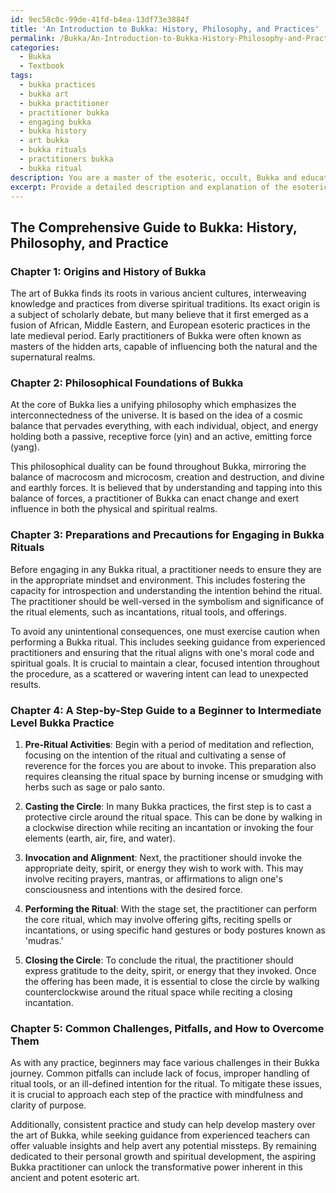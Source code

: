 ```yaml
---
id: 9ec58c0c-99de-41fd-b4ea-13df73e3884f
title: 'An Introduction to Bukka: History, Philosophy, and Practices'
permalink: /Bukka/An-Introduction-to-Bukka-History-Philosophy-and-Practices/
categories:
  - Bukka
  - Textbook
tags:
  - bukka practices
  - bukka art
  - bukka practitioner
  - practitioner bukka
  - engaging bukka
  - bukka history
  - art bukka
  - bukka rituals
  - practitioners bukka
  - bukka ritual
description: You are a master of the esoteric, occult, Bukka and education, you have written many textbooks on the subject in ways that provide students with rich and deep understanding of the subject. You are being asked to write textbook-like sections on a topic and you do it with full context, explainability, and reliability in accuracy to the true facts of the topic at hand, in a textbook style that a student would easily be able to learn from, in a rich, engaging, and contextual way. Always include relevant context (such as formulas and history), related concepts, and in a way that someone can gain deep insights from.
excerpt: Provide a detailed description and explanation of the esoteric art of Bukka, suitable for use in a grimoire, lesson, or treatise, and aimed at initiates who wish to gain in-depth understanding and knowledge on this subject. Address the origins and history of Bukka, its philosophical and practical aspects, preparation and precautions for engaging in a Bukka ritual, as well as step-by-step instructions for a beginner to intermediate level Bukka practice. Also, include the common challenges or pitfalls that a practitioner may face and how to overcome them.
---
```


## The Comprehensive Guide to Bukka: History, Philosophy, and Practice

### Chapter 1: Origins and History of Bukka

The art of Bukka finds its roots in various ancient cultures, interweaving knowledge and practices from diverse spiritual traditions. Its exact origin is a subject of scholarly debate, but many believe that it first emerged as a fusion of African, Middle Eastern, and European esoteric practices in the late medieval period. Early practitioners of Bukka were often known as masters of the hidden arts, capable of influencing both the natural and the supernatural realms.

### Chapter 2: Philosophical Foundations of Bukka

At the core of Bukka lies a unifying philosophy which emphasizes the interconnectedness of the universe. It is based on the idea of a cosmic balance that pervades everything, with each individual, object, and energy holding both a passive, receptive force (yin) and an active, emitting force (yang). 

This philosophical duality can be found throughout Bukka, mirroring the balance of macrocosm and microcosm, creation and destruction, and divine and earthly forces. It is believed that by understanding and tapping into this balance of forces, a practitioner of Bukka can enact change and exert influence in both the physical and spiritual realms.

### Chapter 3: Preparations and Precautions for Engaging in Bukka Rituals

Before engaging in any Bukka ritual, a practitioner needs to ensure they are in the appropriate mindset and environment. This includes fostering the capacity for introspection and understanding the intention behind the ritual. The practitioner should be well-versed in the symbolism and significance of the ritual elements, such as incantations, ritual tools, and offerings.

To avoid any unintentional consequences, one must exercise caution when performing a Bukka ritual. This includes seeking guidance from experienced practitioners and ensuring that the ritual aligns with one's moral code and spiritual goals. It is crucial to maintain a clear, focused intention throughout the procedure, as a scattered or wavering intent can lead to unexpected results.

### Chapter 4: A Step-by-Step Guide to a Beginner to Intermediate Level Bukka Practice

1. **Pre-Ritual Activities**: Begin with a period of meditation and reflection, focusing on the intention of the ritual and cultivating a sense of reverence for the forces you are about to invoke. This preparation also requires cleansing the ritual space by burning incense or smudging with herbs such as sage or palo santo.

2. **Casting the Circle**: In many Bukka practices, the first step is to cast a protective circle around the ritual space. This can be done by walking in a clockwise direction while reciting an incantation or invoking the four elements (earth, air, fire, and water).

3. **Invocation and Alignment**: Next, the practitioner should invoke the appropriate deity, spirit, or energy they wish to work with. This may involve reciting prayers, mantras, or affirmations to align one's consciousness and intentions with the desired force.

4. **Performing the Ritual**: With the stage set, the practitioner can perform the core ritual, which may involve offering gifts, reciting spells or incantations, or using specific hand gestures or body postures known as 'mudras.'

5. **Closing the Circle**: To conclude the ritual, the practitioner should express gratitude to the deity, spirit, or energy that they invoked. Once the offering has been made, it is essential to close the circle by walking counterclockwise around the ritual space while reciting a closing incantation.

### Chapter 5: Common Challenges, Pitfalls, and How to Overcome Them

As with any practice, beginners may face various challenges in their Bukka journey. Common pitfalls can include lack of focus, improper handling of ritual tools, or an ill-defined intention for the ritual. To mitigate these issues, it is crucial to approach each step of the practice with mindfulness and clarity of purpose. 

Additionally, consistent practice and study can help develop mastery over the art of Bukka, while seeking guidance from experienced teachers can offer valuable insights and help avert any potential missteps. By remaining dedicated to their personal growth and spiritual development, the aspiring Bukka practitioner can unlock the transformative power inherent in this ancient and potent esoteric art.
